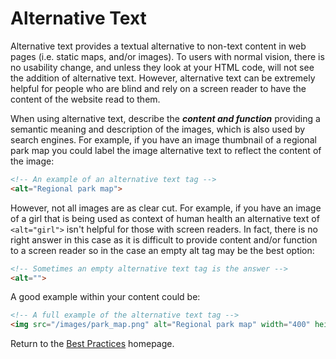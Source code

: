 # Alternative Text

Alternative text provides a textual alternative to non-text content in web pages (i.e. static maps, and/or images). To users with normal vision, there is no usability change, and unless they look at your HTML code, will not see the addition of alternative text. However, alternative text can be extremely helpful for people who are blind and rely on a screen reader to have the content of the website read to them. 

When using alternative text, describe the **_content and function_** providing a semantic meaning and description of the images, which is also used by search engines. For example, if you have an image thumbnail of a regional park map you could label the image alternative text to reflect the content of the image:
```html
<!-- An example of an alternative text tag -->
<alt="Regional park map">
```

However, not all images are as clear cut. For example, if you have an image of a girl that is being used as context of human health an alternative text of `<alt="girl">` isn't helpful for those with screen readers. In fact, there is no right answer in this case as it is difficult to provide content and/or function to a screen reader so in the case an empty alt tag may be the best option:
```html
<!-- Sometimes an empty alternative text tag is the answer -->
<alt="">
```

A good example within your content could be:
```html
<!-- A full example of the alternative text tag -->
<img src="/images/park_map.png" alt="Regional park map" width="400" height="800" border="0">
```

Return to the [Best Practices](../BestPractices.md) homepage.
